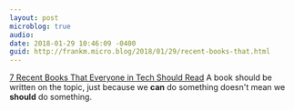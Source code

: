 ```yaml
---
layout: post
microblog: true
audio: 
date: 2018-01-29 10:46:09 -0400
guid: http://frankm.micro.blog/2018/01/29/recent-books-that.html
---
```

[7 Recent Books That Everyone in Tech Should Read](https://builttoadapt.io/7-recent-books-that-everyone-in-tech-should-read-626acf0d759e) A book should be written on the topic, just because we **can** do something doesn't mean we **should** do something. 
